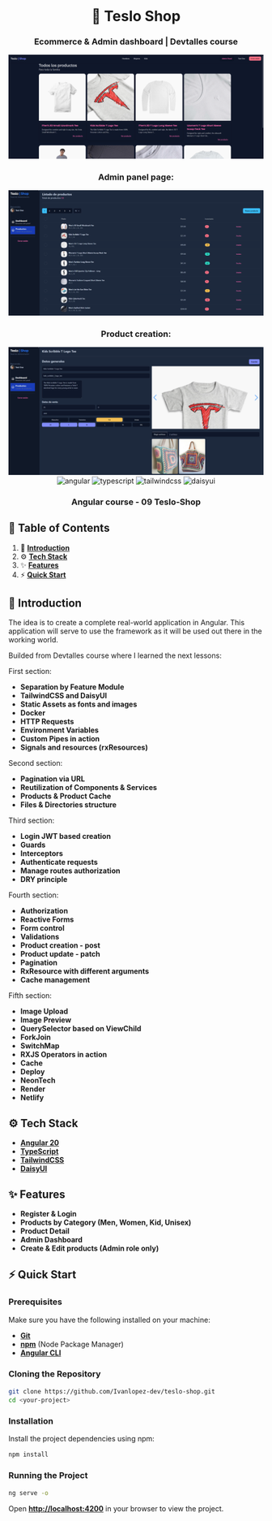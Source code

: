 <div align="center">
  <br />
  <h1>🛒 Teslo Shop</h1>
  <h3 align="center">Ecommerce & Admin dashboard | Devtalles course</h3>
  <img src="public/readme/readme-banner.png" alt="Project Banner">
  <br />

  <h3>Admin panel page:</h3>
  <img src="public/readme/readme-banner2.png" alt="Project Banner">
  <h3>Product creation:</h3>
  <img src="public/readme/readme-banner3.png" alt="Project Banner">
  <br />

  <div>
     <img src="https://img.shields.io/badge/-Angular-black?style=for-the-badge&logoColor=white&logo=angular&color=e9214f" alt="angular" />
    <img src="https://img.shields.io/badge/-TypeScript-black?style=for-the-badge&logoColor=white&logo=typescript&color=3178C6" alt="typescript" />
    <img src="https://img.shields.io/badge/-Tailwind_CSS-black?style=for-the-badge&logoColor=white&logo=tailwindcss&color=06B6D4" alt="tailwindcss" />
    <img src="https://img.shields.io/badge/-DaisyUI-black?style=for-the-badge&logoColor=white&logo=daisyui&color=ffbb4d" alt="daisyui" />
  </div>

   <div align="center">
     <h3>Angular course - 09 Teslo-Shop</h3>
    </div>
</div>

## 📝 <a name="table">Table of Contents</a>

1. 🤖 [**Introduction**](#introduction)
2. ⚙️ [**Tech Stack**](#tech-stack)
3. ✨ [**Features**](#features)
4. ⚡ [**Quick Start**](#quick-start)

## <a name="introduction">🤖 Introduction</a>

The idea is to create a complete real-world application in Angular. This application will serve to use the framework as it will be used out there in the working world.

Builded from Devtalles course where I learned the next lessons:

First section:
- **Separation by Feature Module**
- **TailwindCSS and DaisyUI**
- **Static Assets as fonts and images**
- **Docker**
- **HTTP Requests**
- **Environment Variables**
- **Custom Pipes in action**
- **Signals and resources (rxResources)**

Second section:
- **Pagination via URL**
- **Reutilization of Components & Services**
- **Products & Product Cache**
- **Files & Directories structure**

Third section:
- **Login JWT based creation**
- **Guards**
- **Interceptors**
- **Authenticate requests**
- **Manage routes authorization**
- **DRY principle**

Fourth section:

- **Authorization**
- **Reactive Forms**
- **Form control**
- **Validations**
- **Product creation - post**
- **Product update - patch**
- **Pagination**
- **RxResource with different arguments**
- **Cache management**

Fifth section:
- **Image Upload**
- **Image Preview**
- **QuerySelector based on ViewChild**
- **ForkJoin**
- **SwitchMap**
- **RXJS Operators in action**
- **Cache**
- **Deploy**
- **NeonTech**
- **Render**
- **Netlify**


## <a name="tech-stack">⚙️ Tech Stack</a>

- [**Angular 20**](https://angular.dev/)
- [**TypeScript**](https://www.typescriptlang.org/)
- [**TailwindCSS**](https://tailwindcss.com/)
- [**DaisyUI**](https://daisyui.com/docs/install/)


## <a name="features">✨ Features</a>

- **Register & Login**
- **Products by Category (Men, Women, Kid, Unisex)**
- **Product Detail**
- **Admin Dashboard**
- **Create & Edit products (Admin role only)**


## <a name="quick-start">⚡ Quick Start</a>

### Prerequisites

Make sure you have the following installed on your machine:

- [**Git**](https://git-scm.com/)
- [**npm**](https://www.npmjs.com/) (Node Package Manager)
- [**Angular CLI**](https://angular.dev/)

### Cloning the Repository

```bash
git clone https://github.com/Ivanlopez-dev/teslo-shop.git
cd <your-project>
```

### Installation

Install the project dependencies using npm:

```bash
npm install
```

### Running the Project

```bash
ng serve -o
```

Open [**http://localhost:4200**](http://localhost:4200) in your browser to view the project.
